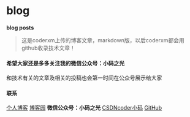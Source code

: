 # blog
**blog posts**
>这是coderxm上传的博客文章，markdown版，以后coderxm都会用github收录技术文章！

#### 希望大家还是多多关注我的微信公众号：小码之光
和技术有关的文章及相关的投稿也会第一时间在公众号展示给大家

#### 联系
[个人博客](https://www.maliaoblog.cn)
[博客园](https://www.cnblogs.com/coderma/)
**微信公众号：小码之光**
[CSDNcoder小码](https://blog.csdn.net/Gobullin)
[GitHub](https://github.com/coderxm/)
